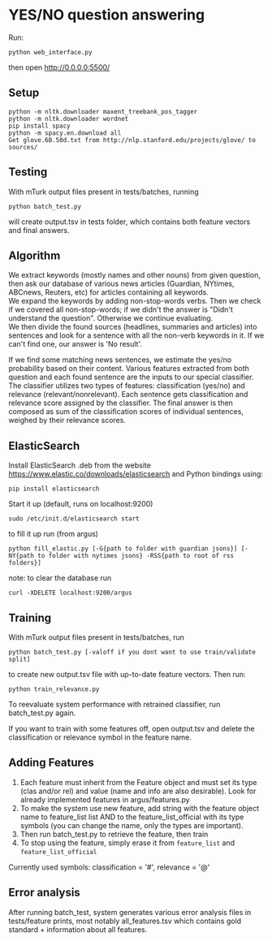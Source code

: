YES/NO question answering
=========================

Run:

	python web_interface.py

then open http://0.0.0.0:5500/

Setup
-----

	python -m nltk.downloader maxent_treebank_pos_tagger
	python -m nltk.downloader wordnet
	pip install spacy
	python -m spacy.en.download all
	Get glove.6B.50d.txt from http://nlp.stanford.edu/projects/glove/ to sources/

Testing
-------
With mTurk output files present in tests/batches, running

	python batch_test.py

will create output.tsv in tests folder, which contains both feature vectors
and final answers.

Algorithm
---------

We extract keywords (mostly names and other nouns) from given question, then ask our database of various news articles (Guardian, NYtimes, ABCnews, Reuters, etc) for articles containing all keywords.  
We expand the keywords by adding non-stop-words verbs. Then we check if we covered all non-stop-words; if we didn't the answer is "Didn't understand the question". Otherwise we continue evaluating.  
We then divide the found sources (headlines, summaries and articles) into sentences and look for a sentence with all the non-verb keywords in it. If we can't find one, our answer is 'No result'. 

If we find some matching news sentences, we estimate the yes/no probability based on their content.
Various features extracted from both question and each found sentence are the inputs to our special classifier.
The classifier utilizes two types of features: classification (yes/no) and relevance (relevant/nonrelevant).
Each sentence gets classification and relevance score assigned by the classifier.
The final answer is then composed as sum of the classification scores of individual sentences, weighed by their relevance scores.

ElasticSearch
-------------

Install ElasticSearch .deb from the website https://www.elastic.co/downloads/elasticsearch
and Python bindings using:

	pip install elasticsearch

Start it up (default, runs on localhost:9200)

	sudo /etc/init.d/elasticsearch start

to fill it up run (from argus)

	python fill_elastic.py [-G{path to folder with guardian jsons}] [-NY{path to folder with nytimes jsons} -RSS{path to root of rss folders}]

note: to clear the database run  

	curl -XDELETE localhost:9200/argus

Training
--------

With mTurk output files present in tests/batches, run

	python batch_test.py [-valoff if you dont want to use train/validate split]

to create new output.tsv file with up-to-date feature vectors. Then run:

	python train_relevance.py

To reevaluate system performance with retrained classifier, run batch_test.py again.

If you want to train with some features off, open output.tsv and delete the classification
 or relevance symbol in the feature name.

Adding Features
---------------

1. Each feature must inherit from the Feature object and must set its type (clas and/or rel) and value
 (name and info are also desirable). Look for already implemented features in argus/features.py
2. To make the system use new feature, add string with the feature object name to feature_list list AND
to the feature_list_official with its type symbols (you can change the name, only the types are important).
3. Then run batch_test.py to retrieve the feature, then train
4. To stop using the feature, simply erase it from ``feature_list`` and ``feature_list_official``

Currently used symbols: classification = '#', relevance = '@'

Error analysis
--------------

After running batch_test, system generates various error analysis files in tests/feature prints, 
most notably all_features.tsv which contains gold standard + information about all features.